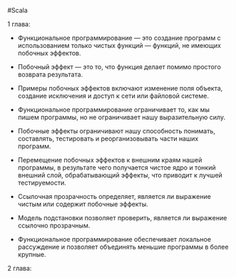 
#Scala 

1 глава:

- Функциональное программирование — это создание программ с использованием только чистых функций — функций, не имеющих побочных эффектов.  
    
- Побочный эффект — это то, что функция делает помимо простого возврата результата.  
    
- Примеры побочных эффектов включают изменение поля объекта, создание исключения и доступ к сети или файловой системе.  
    
- Функциональное программирование ограничивает то, как мы пишем программы, но не ограничивает нашу выразительную силу.  
    
- Побочные эффекты ограничивают нашу способность понимать, составлять, тестировать и реорганизовывать части наших программ.  
    
- Перемещение побочных эффектов к внешним краям нашей программы, в результате чего получается чистое ядро ​​и тонкий внешний слой, обрабатывающий эффекты, что приводит к лучшей тестируемости.  
    
- Ссылочная прозрачность определяет, является ли выражение чистым или содержит побочные эффекты.  
    
- Модель подстановки позволяет проверить, является ли выражение ссылочно прозрачным.  
    
- Функциональное программирование обеспечивает локальное рассуждение и позволяет объединять меньшие программы в более крупные.


2 глава:

